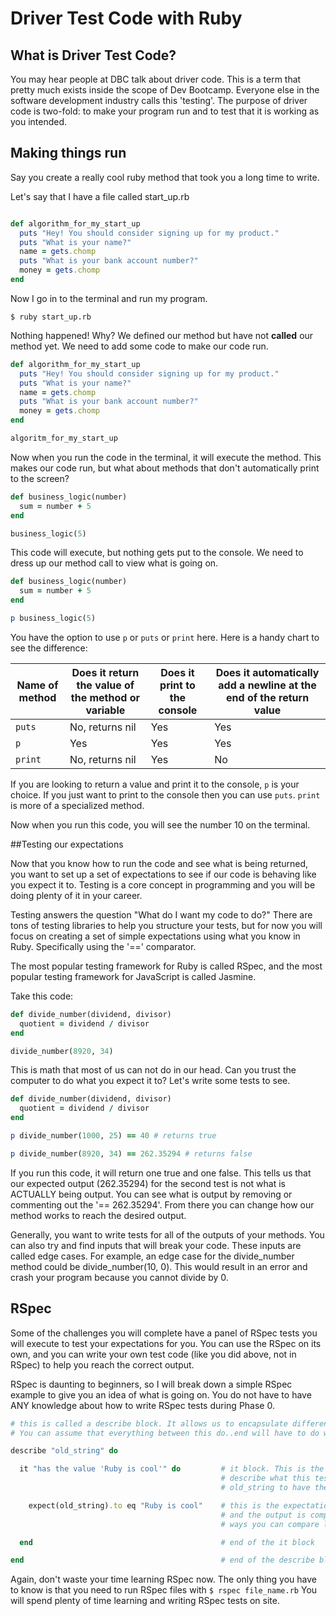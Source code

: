 # Driver Test Code with Ruby

## What is Driver Test Code?

You may hear people at DBC talk about driver code. This is a term that pretty much exists inside the scope of Dev Bootcamp. Everyone else in the software development industry calls this 'testing'. The purpose of driver code is two-fold: to make your program run and to test that it is working as you intended.

## Making things run

Say you create a really cool ruby method that took you a long time to write.

Let's say that I have a file called start_up.rb
```ruby

def algorithm_for_my_start_up
  puts "Hey! You should consider signing up for my product."
  puts "What is your name?"
  name = gets.chomp
  puts "What is your bank account number?"
  money = gets.chomp
end
```
Now I go in to the terminal and run my program.

```shell
$ ruby start_up.rb
```
Nothing happened! Why? We defined our method but have not __called__ our method yet. We need to add some code to make our code run.

```ruby
def algorithm_for_my_start_up
  puts "Hey! You should consider signing up for my product."
  puts "What is your name?"
  name = gets.chomp
  puts "What is your bank account number?"
  money = gets.chomp
end

algoritm_for_my_start_up
```

Now when you run the code in the terminal, it will execute the method. This makes our code run, but what about methods that don't automatically print to the screen?

```ruby
def business_logic(number)
  sum = number + 5
end

business_logic(5)
```

This code will execute, but nothing gets put to the console. We need to dress up our method call to view what is going on.

```ruby
def business_logic(number)
  sum = number + 5
end

p business_logic(5)
```

You have the option to use `p` or `puts` or `print` here. Here is a handy chart to see the difference:

| Name of method | Does it return the value of the method or variable | Does it print to the console | Does it automatically add a newline at the end of the return value |
|---------------|-------------------------------------------------------|-----------------------------|------------------------------------------------------------------------------|
| `puts`   |  No, returns nil |  Yes  | Yes |
| `p`      | Yes | Yes | Yes |
| `print` | No, returns nil | Yes | No |

If you are looking to return a value and print it to the console, `p` is your choice. If you just want to print to the console then you can use `puts`. `print` is more of a specialized method.

Now when you run this code, you will see the number 10 on the terminal.

##Testing our expectations

Now that you know how to run the code and see what is being returned, you want to set up a set of expectations to see if our code is behaving like you expect it to. Testing is a core concept in programming and you will be doing plenty of it in your career.

Testing answers the question "What do I want my code to do?" There are tons of testing libraries to help you structure your tests, but for now you will focus on creating a set of simple expectations using what you know in Ruby. Specifically using the '==' comparator.

The most popular testing framework for Ruby is called RSpec, and the most popular testing framework for JavaScript is called Jasmine.

Take this code:

```ruby
def divide_number(dividend, divisor)
  quotient = dividend / divisor
end

divide_number(8920, 34)
```

This is math that most of us can not do in our head. Can you trust the computer to do what you expect it to? Let's write some tests to see.

```ruby
def divide_number(dividend, divisor)
  quotient = dividend / divisor
end

p divide_number(1000, 25) == 40 # returns true

p divide_number(8920, 34) == 262.35294 # returns false

```

If you run this code, it will return one true and one false. This tells us that our expected output (262.35294) for the second test is not what is ACTUALLY being output. You can see what is  output by removing or commenting out the '== 262.35294'. From there you can change how our method works to reach the desired output.

Generally, you want to write tests for all of the outputs of your methods. You can also try and find inputs that will break your code. These inputs are called edge cases. For example, an edge case for the divide_number method could be divide_number(10, 0). This would result in an error and crash your program because you cannot divide by 0.

## RSpec

Some of the challenges you will complete have a panel of RSpec tests you will execute to test your expectations for you. You can use the RSpec on its own, and you can write your own test code (like you did above, not in RSpec) to help you reach the correct output.

RSpec is daunting to beginners, so I will break down a simple RSpec example to give you an idea of what is going on. You do not have to have ANY knowledge about how to write RSpec tests during Phase 0.

```ruby
# this is called a describe block. It allows us to encapsulate different responsibilities of tests.
# You can assume that everything between this do..end will have to do with the variable old_string.

describe "old_string" do

  it "has the value 'Ruby is cool'" do         # it block. This is the start of the test. you can write a string to
                                               # describe what this test is going to be testing. In this case you want
                                               # old_string to have the value of 'Ruby is cool'.

    expect(old_string).to eq "Ruby is cool"    # this is the expectation. Code gets executed inside the expect method
                                               # and the output is compared to the string "Ruby is cool". There are many
                                               # ways you can compare like .to eq, .to be, .to not_be etc.

  end                                          # end of the it block

end                                            # end of the describe block
```

Again, don't waste your time learning RSpec now. The only thing you have to know is that you need to run RSpec files with `$ rspec file_name.rb` You will spend plenty of time learning and writing RSpec tests on site.
